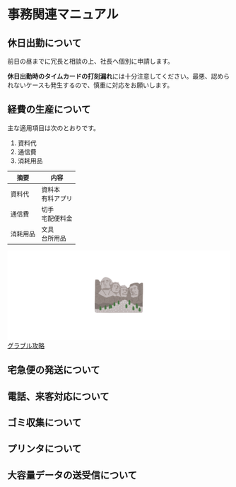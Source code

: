 # 事務関連マニュアル
## 休日出勤について
前日の昼までに冗長と相談の上、社長へ個別に申請します。

**休日出勤時のタイムカードの打刻漏れ**には十分注意してください。最悪、認められないケースも発生するので、慎重に対応をお願いします。

## 経費の生産について
主な適用項目は次のとおりです。
1. 資料代
2. 通信費
3. 消耗用品

|摘要 |内容
|--|--
|資料代 |資料本<br>有料アプリ
|通信費 |切手<br>宅配便料金
|消耗用品 |文具<br>台所用品

![切手代](img/mountain_background.png)
[グラブル攻略](https://xn--bck3aza1a2if6kra4ee0hf.gamewith.jp/?from=115)

## 宅急便の発送について
## 電話、来客対応について
## ゴミ収集について
## プリンタについて
## 大容量データの送受信について